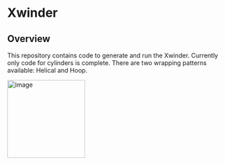 # Xwinder

## Overview

This repository contains code to generate and run the Xwinder. Currently only code for cylinders is complete. There are two wrapping patterns available: Helical and Hoop.


<img width="178" alt="image" src="https://github.com/alexrcherry/Xwinder/assets/112339626/d2d9097b-23e7-45e2-8188-2c483cca16b1">

